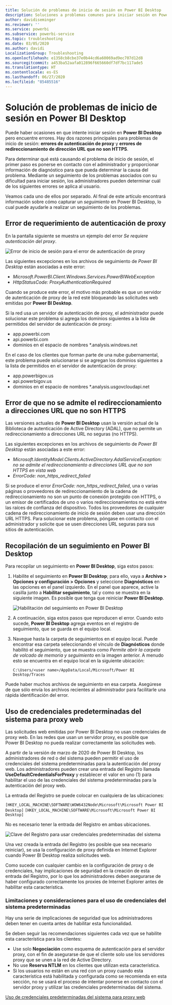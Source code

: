 ```yaml
---
title: Solución de problemas de inicio de sesión en Power BI Desktop
description: Soluciones a problemas comunes para iniciar sesión en Power BI Desktop
author: davidiseminger
ms.reviewer: ''
ms.service: powerbi
ms.subservice: powerbi-service
ms.topic: troubleshooting
ms.date: 03/05/2020
ms.author: davidi
LocalizationGroup: Troubleshooting
ms.openlocfilehash: e1358cb8cbe37e0b44cd6a60069ad9ec707d12d8
ms.sourcegitcommit: a453ba52aafa012896f665660df7df7bc117ade5
ms.translationtype: HT
ms.contentlocale: es-ES
ms.lasthandoff: 06/27/2020
ms.locfileid: "85485516"
---
```

# <a name="troubleshooting-sign-in-for-power-bi-desktop"></a>Solución de problemas de inicio de sesión en Power BI Desktop
Puede haber ocasiones en que intente iniciar sesión en **Power BI Desktop** pero encuentre errores. Hay dos razones principales para problemas de inicio de sesión: **errores de autenticación de proxy** y **errores de redireccionamiento de dirección URL que no son HTTPS**. 

Para determinar qué está causando el problema de inicio de sesión, el primer paso es ponerse en contacto con el administrador y proporcionar información de diagnóstico para que pueda determinar la causa del problema. Mediante un seguimiento de los problemas asociados con su dificultad para iniciar sesión, los administradores pueden determinar cuál de los siguientes errores se aplica al usuario. 

Veamos cada uno de ellos por separado. Al final de este artículo encontrará información sobre cómo capturar un *seguimiento* en Power BI Desktop, lo cual puede ayudarle a realizar un seguimiento de los problemas.


## <a name="proxy-authentication-required-error"></a>Error de requerimiento de autenticación de proxy

En la pantalla siguiente se muestra un ejemplo del error *Se requiere autenticación del proxy*.

![Error de inicio de sesión para el error de autenticación de proxy](media/desktop-troubleshooting-sign-in/desktop-tshoot-sign-in_01.png)

Las siguientes excepciones en los archivos de seguimiento de *Power BI Desktop* están asociadas a este error:

* *Microsoft.PowerBI.Client.Windows.Services.PowerBIWebException*
* *HttpStatusCode: ProxyAuthenticationRequired*

Cuando se produce este error, el motivo más probable es que un servidor de autenticación de proxy de la red esté bloqueando las solicitudes web emitidas por **Power BI Desktop**. 

Si la red usa un servidor de autenticación de proxy, el administrador puede solucionar este problema si agrega los dominios siguientes a la lista de permitidos del servidor de autenticación de proxy:

* app.powerbi.com
* api.powerbi.com
* dominios en el espacio de nombres *.analysis.windows.net

En el caso de los clientes que forman parte de una nube gubernamental, este problema puede solucionarse si se agregan los dominios siguientes a la lista de permitidos en el servidor de autenticación de proxy:

* app.powerbigov.us
* api.powerbigov.us
* dominios en el espacio de nombres *.analysis.usgovcloudapi.net

## <a name="non-https-url-redirect-not-supported-error"></a>Error de que no se admite el redireccionamiento a direcciones URL que no son HTTPS

Las versiones actuales de **Power BI Desktop** usan la versión actual de la Biblioteca de autenticación de Active Directory (ADAL), que no permite un redireccionamiento a direcciones URL no seguras (no HTTPS). 

Las siguientes excepciones en los archivos de seguimiento de *Power BI Desktop* están asociadas a este error:

* *Microsoft.IdentityModel.Clients.ActiveDirectory.AdalServiceException: no se admite el redireccionamiento a direcciones URL que no son HTTPS en vista web*
* *ErrorCode: non_https_redirect_failed*

Si se produce el error *ErrorCode: non_https_redirect_failed*, una o varias páginas o proveedores de redireccionamiento de la cadena de redireccionamiento no son un punto de conexión protegido con HTTPS, o un emisor de certificados de uno o varios redireccionamientos no está entre las raíces de confianza del dispositivo. Todos los proveedores de cualquier cadena de redireccionamiento de inicio de sesión deben usar una dirección URL HTTPS. Para solucionar este problema, póngase en contacto con el administrador y solicite que se usen direcciones URL seguras para sus sitios de autenticación. 

## <a name="how-to-collect-a-trace-in-power-bi-desktop"></a>Recopilación de un seguimiento en Power BI Desktop

Para recopilar un seguimiento en **Power BI Desktop**, siga estos pasos:

1. Habilite el seguimiento en **Power BI Desktop**; para ello, vaya a **Archivo > Opciones y configuración > Opciones** y seleccione **Diagnósticos** en las opciones en el panel izquierdo. En el panel que aparece, active la casilla junto a **Habilitar seguimiento**, tal y como se muestra en la siguiente imagen. Es posible que tenga que reiniciar **Power BI Desktop**.
   
   ![Habilitación del seguimiento en Power BI Desktop](media/desktop-troubleshooting-sign-in/desktop-tshoot-sign-in_02.png)

2. A continuación, siga estos pasos que reproducen el error. Cuando esto sucede, **Power BI Desktop** agrega eventos en el registro de seguimiento, que se guarda en el equipo local.

3. Navegue hasta la carpeta de seguimientos en el equipo local. Puede encontrar esa carpeta seleccionando el vínculo de **Diagnósticos** donde habilitó el seguimiento, que se muestra como *Permite abrir la carpeta de volcado de memoria y seguimiento* en la imagen anterior. A menudo esto se encuentra en el equipo local en la siguiente ubicación:

    `C:\Users/<user name>/AppData/Local/Microsoft/Power BI Desktop/Traces`

Puede haber muchos archivos de seguimiento en esa carpeta. Asegúrese de que sólo envía los archivos recientes al administrador para facilitarle una rápida identificación del error. 


## <a name="using-default-system-credentials-for-web-proxy"></a>Uso de credenciales predeterminadas del sistema para proxy web

Las solicitudes web emitidas por Power BI Desktop no usan credenciales de proxy web. En las redes que usan un servidor proxy, es posible que Power BI Desktop no pueda realizar correctamente las solicitudes web. 

A partir de la versión de marzo de 2020 de Power BI Desktop, los administradores de red o del sistema pueden permitir el uso de credenciales del sistema predeterminadas para la autenticación del proxy web. Los administradores pueden crear una entrada del Registro llamada **UseDefaultCredentialsForProxy** y establecer el valor en uno (1) para habilitar el uso de las credenciales del sistema predeterminadas para la autenticación del proxy web.

La entrada del Registro se puede colocar en cualquiera de las ubicaciones:

`[HKEY_LOCAL_MACHINE\SOFTWARE\WOW6432Node\Microsoft\Microsoft Power BI Desktop]`
`[HKEY_LOCAL_MACHINE\SOFTWARE\Microsoft\Microsoft Power BI Desktop]`

No es necesario tener la entrada del Registro en ambas ubicaciones.

![Clave del Registro para usar credenciales predeterminadas del sistema](media/desktop-troubleshooting-sign-in/desktop-tshoot-sign-in-03.png)

Una vez creada la entrada del Registro (es posible que sea necesario reiniciar), se usa la configuración de proxy definida en Internet Explorer cuando Power BI Desktop realiza solicitudes web. 

Como sucede con cualquier cambio en la configuración de proxy o de credenciales, hay implicaciones de seguridad en la creación de esta entrada del Registro, por lo que los administradores deben asegurarse de haber configurado correctamente los proxies de Internet Explorer antes de habilitar esta característica.         

### <a name="limitations-and-considerations-for-using-default-system-credentials"></a>Limitaciones y consideraciones para el uso de credenciales del sistema predeterminadas

Hay una serie de implicaciones de seguridad que los administradores deben tener en cuenta antes de habilitar esta funcionalidad. 

Se deben seguir las recomendaciones siguientes cada vez que se habilite esta característica para los clientes:

* Use solo **Negociación** como esquema de autenticación para el servidor proxy, con el fin de asegurarse de que el cliente solo use los servidores proxy que se unen a la red de Active Directory. 
* No use **Reserva NTLM** en los clientes que utilizan esta característica.
* Si los usuarios no están en una red con un proxy cuando esta característica está habilitada y configurada como se recomienda en esta sección, no se usará el proceso de intentar ponerse en contacto con el servidor proxy y utilizar las credenciales predeterminadas del sistema.


[Uso de credenciales predeterminadas del sistema para proxy web](#using-default-system-credentials-for-web-proxy)

